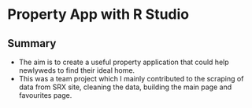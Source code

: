 # Property App with R Studio

## Summary
- The aim is to create a useful property application that could help newlyweds to find their ideal home.
- This was a team project which I mainly contributed to the scraping of data from SRX site, cleaning the data, building the main page and favourites page.
